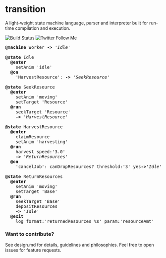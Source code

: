 # transition

A light-weight state machine language, parser and interpreter built for run-time compilation and execution.


<a href="https://travis-ci.org/bcatcho/transition"><img src="https://travis-ci.org/bcatcho/transition.svg?branch=master" alt="Build Status"></a>
<a href="https://twitter.com/catchco"><img src="https://img.shields.io/badge/twitter-follow%20%40catchco-blue.svg" alt="Twitter Follow Me"></a>

<pre class="code">
<strong>@machine</strong> Worker <strong>-&gt;</strong> <em>'Idle'</em>

<strong>@state</strong> Idle
  <strong>@enter</strong>
    setAnim 'idle'
  <strong>@on</strong>
    'HarvestResource': <strong>-&gt;</strong> <em>'SeekResource'</em>

<strong>@state</strong> SeekResource
  <strong>@enter</strong>
    setAnim 'moving'
    setTarget 'Resource'
  <strong>@run</strong>
    seekTarget 'Resource'
    <strong>-&gt;</strong> <em>'HarvestResource'</em>

<strong>@state</strong> HarvestResource
  <strong>@enter</strong>
    claimResource
    setAnim 'harvesting'
  <strong>@run</strong>
    harvest speed:'3.0'
    <strong>-&gt;</strong> <em>'ReturnResources'</em>
  <strong>@on</strong>
    'cancelJob': canDropResources? threshold:'3' yes<strong>-&gt;</strong><em>'Idle'</em>

<strong>@state</strong> ReturnResources
  <strong>@enter</strong>
    setAnim 'moving'
    setTarget 'Base'
  <strong>@run</strong>
    seekTarget 'Base'
    depositResources
    <strong>-&gt;</strong> <em>'Idle'</em>
  <strong>@exit</strong>
    log format:'returnedResources %s' param:'resourceAmt'
</pre>

### Want to contribute?

See design.md for details, guidelines and philosophies. Feel free to open issues for feature requests.
